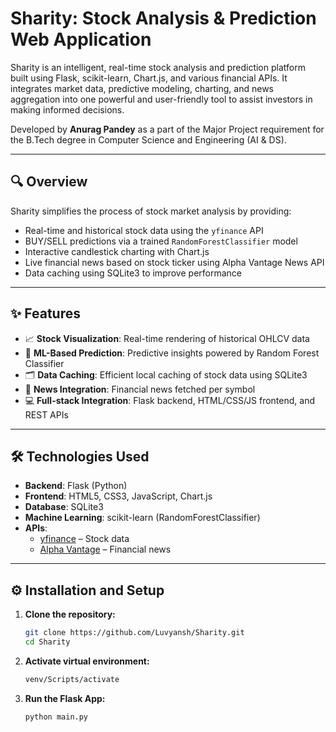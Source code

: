 # Sharity: Stock Analysis & Prediction Web Application

Sharity is an intelligent, real-time stock analysis and prediction platform built using Flask, scikit-learn, Chart.js, and various financial APIs. It integrates market data, predictive modeling, charting, and news aggregation into one powerful and user-friendly tool to assist investors in making informed decisions.

Developed by **Anurag Pandey** as a part of the Major Project requirement for the B.Tech degree in Computer Science and Engineering (AI & DS).

---

## 🔍 Overview

Sharity simplifies the process of stock market analysis by providing:

- Real-time and historical stock data using the `yfinance` API
- BUY/SELL predictions via a trained `RandomForestClassifier` model
- Interactive candlestick charting with Chart.js
- Live financial news based on stock ticker using Alpha Vantage News API
- Data caching using SQLite3 to improve performance

---

## ✨ Features

- 📈 **Stock Visualization**: Real-time rendering of historical OHLCV data
- 🤖 **ML-Based Prediction**: Predictive insights powered by Random Forest Classifier
- 🗂 **Data Caching**: Efficient local caching of stock data using SQLite3
- 📰 **News Integration**: Financial news fetched per symbol
- 💻 **Full-stack Integration**: Flask backend, HTML/CSS/JS frontend, and REST APIs

---

## 🛠️ Technologies Used

- **Backend**: Flask (Python)
- **Frontend**: HTML5, CSS3, JavaScript, Chart.js
- **Database**: SQLite3
- **Machine Learning**: scikit-learn (RandomForestClassifier)
- **APIs**:
  - [yfinance](https://github.com/ranaroussi/yfinance) – Stock data
  - [Alpha Vantage](https://www.alphavantage.co/documentation/) – Financial news

---

## ⚙️ Installation and Setup

1. **Clone the repository:**
   ```bash
   git clone https://github.com/Luvyansh/Sharity.git
   cd Sharity

2. **Activate virtual environment:**
   ```bash
   venv/Scripts/activate

3. **Run the Flask App:**
   ```bash
   python main.py
